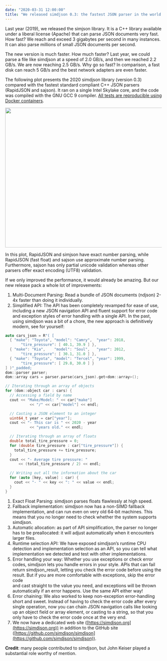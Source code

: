 ```yaml
---
date: "2020-03-31 12:00:00"
title: "We released simdjson 0.3: the fastest JSON parser in the world is even better!"
---
```




Last year (2019), we released the simjson library. It is a C++ library available under a liberal license (Apache) that can parse JSON documents very fast. How fast? We reach and exceed 3 gigabytes per second in many instances. It can also parse millions of small JSON documents per second.

The new version is much faster. How much faster? Last year, we could parse a file like simdjson at a speed of 2.0 GB/s, and then we reached 2.2 GB/s. We are now reaching 2.5 GB/s. Why go so fast? In comparison, a fast disk can reach  5 GB/s and the best network adapters are even faster.

The following plot presents the 2020 simdjson library (version 0.3) compared with the fastest standard compliant C++ JSON parsers (RapidJSON and sajson). It ran on a single Intel Skylake core, and the code was compiled with the GNU GCC 9 compiler. [All tests are reproducible using Docker containers](https://github.com/simdjson/simdjson_experiments_vldb2019).

<a href="https://lemire.me/blog/wp-content/uploads/2020/03/image.png"><img decoding="async" class="alignnone size-full wp-image-18318" src="https://lemire.me/blog/wp-content/uploads/2020/03/image.png" alt width="750" height="450" srcset="https://lemire.me/blog/wp-content/uploads/2020/03/image.png 750w, https://lemire.me/blog/wp-content/uploads/2020/03/image-300x180.png 300w" sizes="(max-width: 750px) 100vw, 750px" /></a>

In this plot, RapidJSON and simjson have exact number parsing, while RapidJSON (fast float) and sajson use approximate number parsing. Furthermore, sajson has only partial unicode validation whereas other parsers offer exact encoding (UTF8) validation.

If we only improved the performance, it would already be amazing. But our new release pack a whole lot of improvements:

1. Multi-Document Parsing: Read a bundle of JSON documents (ndjson) 2-4x faster than doing it individually.
1. Simplified API: The API has been completely revamped for ease of use, including a new JSON navigation API and fluent support for error code and exception styles of error handling with a single API. In the past, using simdjson was a bit of a chore, the new approach is definitively modern, see for yourself:
```C
auto cars_json = R"( [
  { "make": "Toyota", "model": "Camry",  "year": 2018, 
       "tire_pressure": [ 40.1, 39.9 ] },
  { "make": "Kia",    "model": "Soul",   "year": 2012, 
       "tire_pressure": [ 30.1, 31.0 ] },
  { "make": "Toyota", "model": "Tercel", "year": 1999, 
       "tire_pressure": [ 29.8, 30.0 ] }
] )"_padded;
dom::parser parser;
dom::array cars = parser.parse(cars_json).get<dom::array>();

// Iterating through an array of objects
for (dom::object car : cars) {
  // Accessing a field by name
  cout << "Make/Model: " << car["make"] 
           << "/" << car["model"] << endl;

  // Casting a JSON element to an integer
  uint64_t year = car["year"];
  cout << "- This car is " << 2020 - year 
           << "years old." << endl;

  // Iterating through an array of floats
  double total_tire_pressure = 0;
  for (double tire_pressure : car["tire_pressure"]) {
    total_tire_pressure += tire_pressure;
  }
  cout << "- Average tire pressure: " 
      << (total_tire_pressure / 2) << endl;

  // Writing out all the information about the car
  for (auto [key, value] : car) {
    cout << "- " << key << ": " << value << endl;
  }
}
```



1. Exact Float Parsing: simdjson parses floats flawlessly at high speed.
1. Fallback implementation: simdjson now has a non-SIMD fallback implementation, and can run even on very old 64-bit machines. This means that you no longer need to check whether the system supports simdjson.
1. Automatic allocation: as part of API simplification, the parser no longer has to be preallocated: it will adjust automatically when it encounters larger files.
1. Runtime selection API: We have exposed simdjson&rsquo;s runtime CPU detection and implementation selection as an API, so you can tell what implementation we detected and test with other implementations.
1. Error handling your way: Whether you use exceptions or check error codes, simdjson lets you handle errors in your style. APIs that can fail return simdjson_result, letting you check the error code before using the result. But if you are more comfortable with exceptions, skip the error code<br/>
and cast straight to the value you need, and exceptions will be thrown automatically if an error happens. Use the same API either way!
1. Error chaining: We also worked to keep non-exception error-handling short and sweet. Instead of having to check the error code after every single operation, now you can chain JSON navigation calls like looking up an object field or array element, or casting to a string, so that you only have to check the error code once at the very end.
1. We now have a dedicated web site ([https://simdjson.org](https://simdjson.org)) in addition to the GitHub site ([https://github.com/simdjson/simdjson](https://github.com/simdjson/simdjson)).


__Credit__: many people contributed to simdjson, but John Keiser played a substantial role worthy of mention.

